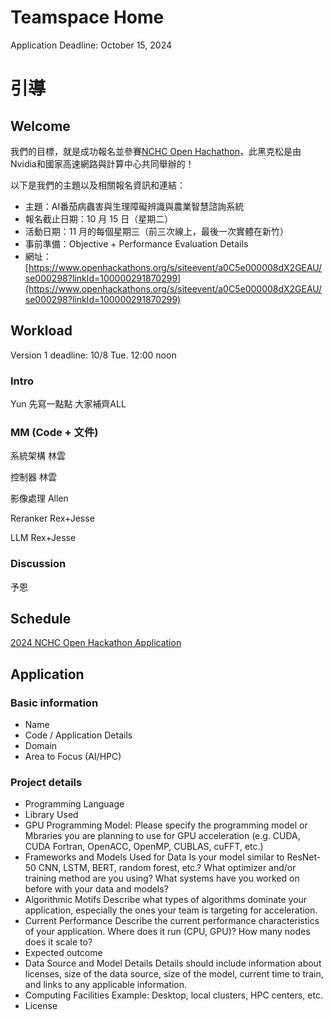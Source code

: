 # Teamspace Home

Application Deadline: October 15, 2024

# 引導

## Welcome

我們的目標，就是成功報名並參賽[NCHC Open Hachathon](https://www.openhackathons.org/s/siteevent/a0C5e000008dX2GEAU/se000298?linkId=100000291870299)，此黑克松是由Nvidia和國家高速網路與計算中心共同舉辦的！

以下是我們的主題以及相關報名資訊和連結：

- 主題：AI番茄病蟲害與生理障礙辨識與農業智慧諮詢系統
- 報名截止日期：10 月 15 日（星期二）
- 活動日期：11 月的每個星期三（前三次線上，最後一次實體在新竹）
- 事前準備：Objective + Performance Evaluation Details
- 網址：[https://www.openhackathons.org/s/siteevent/a0C5e000008dX2GEAU/se000298?linkId=100000291870299](https://www.openhackathons.org/s/siteevent/a0C5e000008dX2GEAU/se000298?linkId=100000291870299)

## Workload

Version 1 deadline: 10/8 Tue. 12:00 noon

### Intro

Yun 先寫一點點 大家補齊ALL

### MM (Code + 文件)

系統架構 林雲

控制器 林雲

影像處理 Allen

Reranker Rex+Jesse

LLM  Rex+Jesse

### Discussion

予恩

## Schedule

[2024 NCHC Open Hackathon Application](2024%20NCHC%20Open%20Hackathon%20Application%20113a6e4d4f9080dcab6fcb95b6521ce1.csv)

## Application

### Basic information
- Name
- Code / Application Details
- Domain
- Area to Focus (AI/HPC)

### Project details
- Programming Language
- Library Used
- GPU Programming Model:
  Please specify the programming model or Mbraries you are planning to use for GPU acceleration (e.g. CUDA, CUDA Fortran, OpenACC, OpenMP, CUBLAS, cuFFT, etc.)
- Frameworks and Models Used for Data
  Is your model similar to ResNet-50 CNN, LSTM, BERT, random forest, etc.? What optimizer and/or training method are you using? What systems have you worked on before with your data and models?
- Algorithmic Motifs
  Describe what types of algorithms dominate your application, especially the ones your team is targeting for acceleration.
- Current Performance
  Describe the current performance characteristics of your application. Where does it run (CPU, GPU)? How many nodes does it scale to?
- Expected outcome
- Data Source and Model Details
  Details should include information about licenses, size of the data source, size of the model, current time to train, and links to any applicable information.
- Computing Facilities
  Example: Desktop, local clusters, HPC centers, etc.
- License
